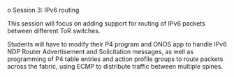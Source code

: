 o Session 3: IPv6 routing

This session will focus on adding support for routing of IPv6 packets between
different ToR switches.

Students will have to modify their P4 program and
ONOS app to handle IPv6 NDP Router Advertisement and Solicitation
messages, as well as programming of P4 table entries and action profile
groups to route packets across the fabric, using ECMP to distribute traffic
between multiple spines.